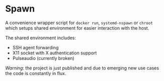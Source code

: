 # Spawn

A convenience wrapper script for `docker run`, `systemd-nspawn` or `chroot`
which setups shared environment for easier interaction with the host.

The shared environment includes:

* SSH agent forwarding
* X11 socket with X authentication support
* Pulseaudio (currently broken)

*Warning*: the project is just published and due to emerging new use cases the
code is constantly in flux.
